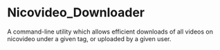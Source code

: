 # Nicovideo_Downloader
A command-line utility which allows efficient downloads of all videos on nicovideo under a given tag, or uploaded by a given user.
